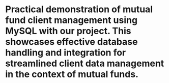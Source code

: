 # Practical demonstration of mutual fund client management using MySQL with our project. This showcases effective database handling and integration for streamlined client data management in the context of mutual funds.
